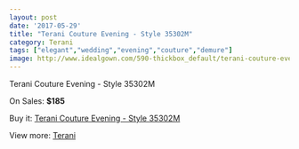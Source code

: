```yaml
---
layout: post
date: '2017-05-29'
title: "Terani Couture Evening - Style 35302M"
category: Terani
tags: ["elegant","wedding","evening","couture","demure"]
image: http://www.idealgown.com/590-thickbox_default/terani-couture-evening-style-35302m.jpg
---
```

Terani Couture Evening - Style 35302M

On Sales: **$185**
<a href="https://www.idealgown.com/en/terani/232-terani-couture-evening-style-35302m.html"><amp-img layout="responsive" width="600" height="600" src="//www.idealgown.com/590-thickbox_default/terani-couture-evening-style-35302m.jpg" alt="Terani Couture Evening - Style 35302M 0" /></a>

Buy it: [Terani Couture Evening - Style 35302M](https://www.idealgown.com/en/terani/232-terani-couture-evening-style-35302m.html "Terani Couture Evening - Style 35302M")

View more: [Terani](https://www.idealgown.com/en/4-terani "Terani")